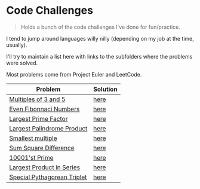 # Code Challenges

> Holds a bunch of the code challenges I've done for fun/practice.

I tend to jump around languages willy nilly (depending on my job at the time, usually).

I'll try to maintain a list here with links to the subfolders where the problems were solved.

Most problems come from Project Euler and LeetCode.

| Problem                                                           | Solution                                                               |
|-------------------------------------------------------------------|------------------------------------------------------------------------|
| [Multiples of 3 and 5](https://projecteuler.net/problem=1)        | [here](./python/project-euler/multiples-of-3-and-5/solution.py)        |
| [Even Fibonnaci Numbers](https://projecteuler.net/problem=2)      | [here](./python/project-euler/even-fibonacci/solution.py)              |
| [Largest Prime Factor](https://projecteuler.net/problem=3)        | [here](./python/project-euler/largest-prime-factor/solution.py)        |
| [Largest Palindrome Product](https://projecteuler.net/problem=3)  | [here](./python/project-euler/largest-palindrome-product/solution.py)  |
| [Smallest multiple](https://projecteuler.net/problem=4)           | [here](./python/project-euler/smallest-multiple/solution.py)           |
| [Sum Square Difference](https://projecteuler.net/problem=5)       | [here](./python/project-euler/sum-square-difference/solution.py)       |
| [10001'st Prime](https://projecteuler.net/problem=6)              | [here](./python/project-euler/10001st-prime/solution.py)               |
| [Largest Product in Series](https://projecteuler.net/problem=7)   | [here](./python/project-euler/largest-product-in-series/solution.py)   |
| [Special Pythagorean Triplet](https://projecteuler.net/problem=8) | [here](./python/project-euler/special-pythagorean-triplet/solution.py) |
